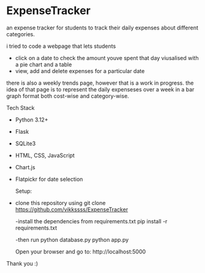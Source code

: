 # ExpenseTracker
an expense tracker for students to track their daily expenses about different categories.

i tried to code a webpage that lets students 

-  click on a date to check the amount youve spent that day viusalised with a pie chart and a table
-  view, add and delete expenses for a particular date
  
there is also a weekly trends page, however that is a work in progress.
the idea of that page is to represent the daily expenseses over a week in a bar graph format both cost-wise and category-wise.

Tech Stack
- Python 3.12+
- Flask
- SQLite3
- HTML, CSS, JavaScript
- Chart.js
- Flatpickr for date selection

  Setup:
- clone this repository using
  git clone https://github.com/vikkssss/ExpenseTracker

  -install the dependencies from requirements.txt
  pip install -r requirements.txt

  -then run
  python database.py
  python app.py

  Open your browser and go to: http://localhost:5000

  
Thank you :)

